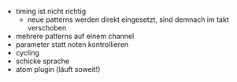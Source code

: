 - timing ist nicht richtig
  - neue patterns werden direkt eingesetzt, sind demnach im takt verschoben
- mehrere patterns auf einem channel
- parameter statt noten kontrollieren
- cycling
- schicke sprache
- atom plugin (läuft soweit!)
